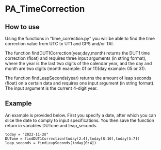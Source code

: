 # PA_TimeCorrection

## How to use

Using the functions in "time_correction.py" you will be able to find the time correction value from UTC to UT1 and GPS and/or TAI. 

The function findDUT1Correction(year,day,month) returns the DUT1 time correction (float) and requires three input arguments (in string format), where the year is the last two digits of the calendar year, and the day and month are two digits (month example: 01 or 11)(day example: 05 or 31).

The function findLeapSeconds(year) returns the amount of leap seconds (float) on a certain data and requires one input argument (in string format). The input argument is the current 4-digit year.

## Example

An example is provided below. First you specify a date, after which you can slice the date to comply to input specifications. You then save the function return in variables DUTone and leap_seconds.

~~~
today = "2022-11-28"
DUTone = findDUT1Correction(today[2:4],today[8:10],today[5:7])
leap_seconds = findLeapSeconds(today[0:4])
~~~
